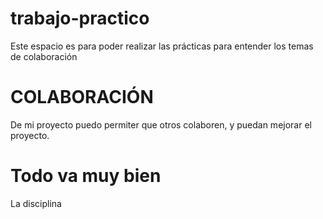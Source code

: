 # trabajo-practico
Este espacio es para poder realizar las prácticas para entender los temas de colaboración 
# COLABORACIÓN
De mi proyecto puedo permiter que otros colaboren, y puedan mejorar el proyecto.
# Todo va muy bien
La disciplina
